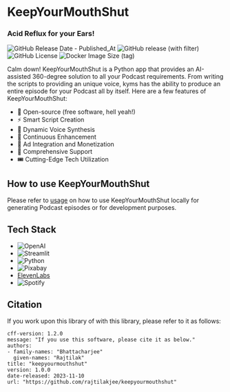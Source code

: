 # KeepYourMouthShut

### Acid Reflux for your Ears!

![GitHub Release Date - Published_At](https://img.shields.io/github/release-date/rajtilakjee/keepyourmouthshut?style=for-the-badge) ![GitHub release (with filter)](https://img.shields.io/github/v/release/rajtilakjee/keepyourmouthshut?style=for-the-badge) ![GitHub License](https://img.shields.io/github/license/rajtilakjee/keepyourmouthshut?style=for-the-badge) ![Docker Image Size (tag)](https://img.shields.io/docker/image-size/rajtilakjee/keepyourmouthshut/1.0.0?style=for-the-badge)

Calm down! KeepYourMouthShut is a Python app that provides an AI-assisted 360-degree solution to all your Podcast requirements. From writing the scripts to providing an unique voice, kyms has the ability to produce an entire episode for your Podcast all by itself. Here are a few features of KeepYourMouthShut:

- 📢 Open-source (free software, hell yeah!)
- ⚡️ Smart Script Creation
- 🚀 Dynamic Voice Synthesis
- 🤖 Continuous Enhancement
- 🐞 Ad Integration and Monetization
- 🎉 Comprehensive Support
- 🎟️ Cutting-Edge Tech Utilization

## How to use KeepYourMouthShut

Please refer to [usage](usage.md) on how to use KeepYourMouthShut locally for generating Podcast episodes or for development purposes.

## Tech Stack

- ![OpenAI](https://img.shields.io/badge/-openai-412991?logo=openai&logoColor=white&style=for-the-badge)
- ![Streamlit](https://img.shields.io/badge/-streamlit-FF4B4B?logo=streamlit&logoColor=white&style=for-the-badge)
- ![Python](https://img.shields.io/badge/-python-3776AB?logo=python&logoColor=white&style=for-the-badge)
- ![Pixabay](https://img.shields.io/badge/-pixabay-2EC66D?logo=pixabay&logoColor=white&style=for-the-badge)
- [ElevenLabs](https://elevenlabs.io/)
- ![Spotify](https://img.shields.io/badge/-spotify-1DB954?logo=spotify&logoColor=white&style=for-the-badge)

## Citation

If you work upon this library of with this library, please refer to it as follows:

```
cff-version: 1.2.0
message: "If you use this software, please cite it as below."
authors:
- family-names: "Bhattacharjee"
  given-names: "Rajtilak"
title: "keepyourmouthshut"
version: 1.0.0
date-released: 2023-11-10
url: "https://github.com/rajtilakjee/keepyourmouthshut"
```
